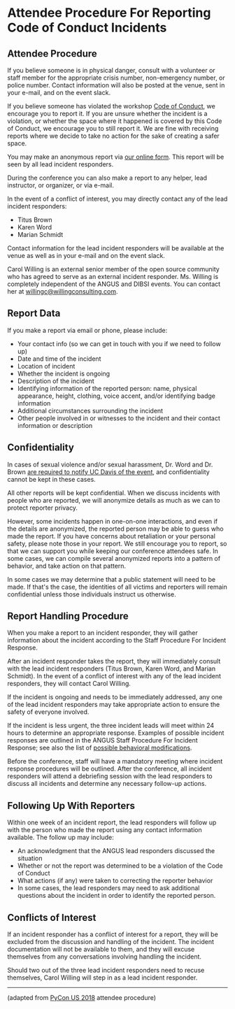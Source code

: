 # Attendee Procedure For Reporting Code of Conduct Incidents

## Attendee Procedure

If you believe someone is in physical danger, consult with a volunteer or staff member for the appropriate crisis number, non-emergency number, or police number. Contact information will also be posted at the venue, sent in your e-mail, and on the event slack.

If you believe someone has violated the workshop [Code of Conduct](coc.html), we encourage you to report it. If you are unsure whether the incident is a violation, or whether the space where it happened is covered by this Code of Conduct, we encourage you to still report it. We are fine with receiving reports where we decide to take no action for the sake of creating a safer space.

You may make an anonymous report via [our online form](https://docs.google.com/forms/d/e/1FAIpQLSdAn2tfzZwtv_yF-LGYyzKvysqjEDA6HklYKJUwwjGC62Tj6A/viewform). This report will be seen by all lead incident responders.

During the conference you can also make a report to any helper, lead instructor, or organizer, or via e-mail.
 
In the event of a conflict of interest, you may directly contact any of the lead incident responders:
* Titus Brown
* Karen Word
* Marian Schmidt

Contact information for the lead incident responders will be available at
the venue as well as in your e-mail and on the event slack.

Carol Willing is an external senior member of the open source community who has agreed to serve as an external incident responder. Ms. Willing is completely independent of the ANGUS and DIBSI events. You can contact her at [willingc@willingconsulting.com](mailto:willingc@willingconsulting.com).

## Report Data

If you make a report via email or phone, please include:

* Your contact info (so we can get in touch with you if we need to follow up)
* Date and time of the incident
* Location of incident
* Whether the incident is ongoing
* Description of the incident
* Identifying information of the reported person: name, physical appearance, height, clothing, voice accent, and/or identifying badge information
* Additional circumstances surrounding the incident
* Other people involved in or witnesses to the incident and their contact information or description

## Confidentiality

In cases of sexual violence and/or sexual harassment, Dr. Word and Dr. Brown [are required to notify UC Davis of the event](https://sexualviolence.ucdavis.edu/responsible-employees-0), and confidentiality cannot be kept in these cases.

All other reports will be kept confidential. When we discuss incidents with people who are reported, we will anonymize details as much as we can to protect reporter privacy.

However, some incidents happen in one-on-one interactions, and even if the details are anonymized, the reported person may be able to guess who made the report. If you have concerns about retaliation or your personal safety, please note those in your report. We still encourage you to report, so that we can support you while keeping our conference attendees safe. In some cases, we can compile several anonymized reports into a pattern of behavior, and take action on that pattern.

In some cases we may determine that a public statement will need to be made. If that's the case, the identities of all victims and reporters will remain confidential unless those individuals instruct us otherwise.

## Report Handling Procedure

When you make a report to an incident responder, they will gather information about the incident according to the Staff Procedure For Incident Response.

After an incident responder takes the report, they will immediately consult with the lead incident responders (Titus Brown, Karen Word, and Marian Schmidt). In the event of a conflict of interest with any of the lead incident responders, they will contact Carol Willing.

If the incident is ongoing and needs to be immediately addressed, any one of the lead incident responders may take appropriate action to ensure the safety of everyone involved.

If the incident is less urgent, the three incident leads will meet within 24 hours to determine an appropriate response. Examples of possible incident responses are outlined in the ANGUS Staff Procedure For Incident Response; see also the list of [possible behavioral modifications](behavioral-modifications.html).

Before the conference, staff will have a mandatory meeting where incident response procedures will be outlined. After the conference, all incident responders will attend a debriefing session with the lead responders to discuss all incidents and determine any necessary follow-up actions.

## Following Up With Reporters

Within one week of an incident report, the lead responders will follow up with the person who made the report using any contact information available. The follow up may include:

* An acknowledgment that the ANGUS lead responders discussed the situation
* Whether or not the report was determined to be a violation of the Code of Conduct
* What actions (if any) were taken to correcting the reporter behavior
* In some cases, the lead responders may need to ask additional questions about the incident in order to identify the reported person.

## Conflicts of Interest

If an incident responder has a conflict of interest for a report, they will be excluded from the discussion and handling of the incident. The incident documentation will not be available to them, and they will excuse themselves from any conversations involving handling the incident.

Should two out of the three lead incident responders need to recuse themselves, Carol Willing will step in as a lead incident responder.

---

(adapted from [PyCon US 2018](https://us.pycon.org/2018/about/code-of-conduct/attendee-procedure/) attendee procedure)
